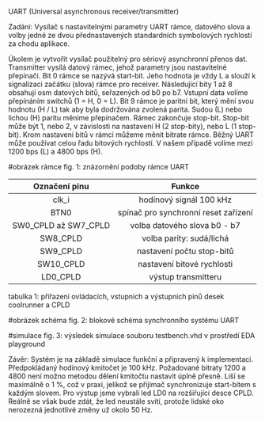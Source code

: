 UART (Universal asynchronous receiver/transmitter)


Zadání: 
Vysílač s nastavitelnými parametry UART rámce, datového slova a volby jedné ze dvou přednastavených standardních symbolových rychlostí za chodu aplikace.

Úkolem je vytvořit vysílač použitelný pro sériový asynchronní přenos dat. Transmitter vysílá datový rámec, jehož parametry jsou nastavitelné přepínači.
Bit 0 rámce se nazývá start-bit. Jeho hodnota je vždy L a slouží k signalizaci začátku (slova) rámce pro receiver. 
Následující bity 1 až 8 obsahují osm datových bitů, seřazených od b0 po b7. Vstupní data volíme přepínáním switchů (1 = H, 0 = L).
Bit 9 rámce je paritní bit, který mění svou hodnotu (H / L) tak aby byla dodržována zvolená parita. Sudou (L) nebo lichou (H) paritu měníme přepínačem.
Rámec zakončuje stop-bit. Stop-bit může být 1, nebo 2, v závislosti na nastavení H (2 stop-bity), nebo L (1 stop-bit).
Krom nastavení bitů v rámci můžeme měnit bitrate rámce. Běžný UART může používat celou řadu bitových rychlostí. V našem případě volíme mezi 1200 bps (L) a 4800 bps (H).

#obrázek rámce
fig. 1: znázornění podoby rámce UART

| Označení pinu | Funkce |
| :-: | :-: |
| clk_i | hodinový signál 100 kHz|
| BTN0 | spínač pro synchronní reset zařízení |
| SW0_CPLD až SW7_CPLD | volba datového slova b0 - b7 |
| SW8_CPLD | volba parity: sudá/lichá |
| SW9_CPLD | nastavení počtu stop-bitů |
| SW10_CPLD | nastavení bitové rychlosti |
| LD0_CPLD  | výstup transmitteru |

tabulka 1: přiřazení ovládacích, vstupních a výstupních pinů desek coolrunner a CPLD

#obrázek schéma
fig. 2: blokové schéma synchronního systému UART

#simulace
fig. 3: výsledek simulace souboru testbench.vhd v prostředí EDA playground


Závěr:
Systém je na základě simulace funkční a připravený k implementaci. 
Předpokládaný hodinový kmitočet je 100 kHz. Požadované bitraty 1200 a 4800 není možno metodou dělení kmitočtu nastavit úplně přesně. Liší se maximálně o 1 %, což v praxi, jelikož se přijímač synchronizuje  start-bitem s každým slovem.
Pro výstup jsme vybrali led LD0 na rozšiřující desce CPLD. Reálně se však bude zdát, že led neustále svítí, protože lidské oko nerozezná jednotlivé změny už okolo 50 Hz. 
